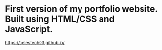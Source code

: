 # First version of my portfolio website. Built using HTML/CSS and JavaScript.
https://celestech03.github.io/
